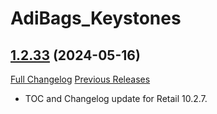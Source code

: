 # AdiBags_Keystones

## [1.2.33](https://github.com/ZelionGG/AdiBags_Keystones/tree/v1.2.33) (2024-05-16)

[Full Changelog](https://github.com/ZelionGG/AdiBags_Keystones/compare/v1.2.32...v1.2.33) [Previous Releases](https://github.com/ZelionGG/AdiBags_Keystones/releases)

- TOC and Changelog update for Retail 10.2.7.
